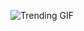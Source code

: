 ![Trending GIF](https://media2.giphy.com/media/v1.Y2lkPThiYjIxNzcyZ3Jkam4waTZpdHR5YjJzZ2dtMjJwa291dzR2YWhiN3Z0djBtOWZmbiZlcD12MV9naWZzX3NlYXJjaCZjdD1n/wQAbcl6iDnawokpLj9/giphy.gif)
